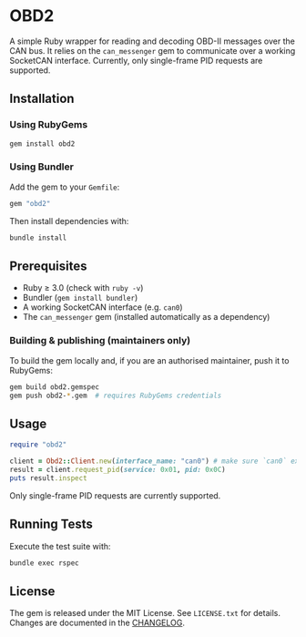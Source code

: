# OBD2

A simple Ruby wrapper for reading and decoding OBD-II messages over the CAN bus. It relies on the
`can_messenger` gem to communicate over a working SocketCAN interface. Currently, only single-frame
PID requests are supported.

## Installation

### Using RubyGems

```bash
gem install obd2
```

### Using Bundler

Add the gem to your `Gemfile`:

```ruby
gem "obd2"
```

Then install dependencies with:

```bash
bundle install
```

## Prerequisites
- Ruby ≥ 3.0 (check with `ruby -v`)
- Bundler (`gem install bundler`)
- A working SocketCAN interface (e.g. `can0`)
- The `can_messenger` gem (installed automatically as a dependency)

### Building & publishing (maintainers only)

To build the gem locally and, if you are an authorised maintainer, push it to RubyGems:

```bash
gem build obd2.gemspec
gem push obd2-*.gem  # requires RubyGems credentials
```

## Usage

```ruby
require "obd2"

client = Obd2::Client.new(interface_name: "can0") # make sure `can0` exists (e.g. SocketCAN)
result = client.request_pid(service: 0x01, pid: 0x0C)
puts result.inspect
```

Only single-frame PID requests are currently supported.

## Running Tests

Execute the test suite with:

```bash
bundle exec rspec
```

## License

The gem is released under the MIT License. See `LICENSE.txt` for details. Changes are documented in the [CHANGELOG](CHANGELOG.md).
